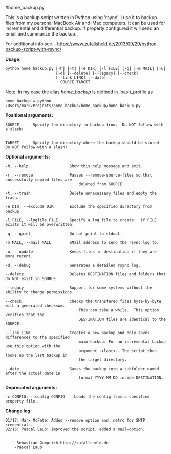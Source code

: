 #home_backup.py

This is a backup script written in Python using 'rsync'. I use it to backup files from my personal MacBook Air and iMac computers.
It can be used for incremental and differential backup. If properly configured it will send an email and summarize the backup.

For additional info see... https://www.zufallsheld.de/2013/09/29/python-backup-script-with-rsync/

**Usage:**

    python home_backup.py [-h] [-t] [-e DIR] [-l FILE] [-q] [-m MAIL] [-u]
                          [-d] [--delete] [--legacy] [--check]
                          [--link LINK] [--date]
                            SOURCE TARGET
                     
Note: In my case the alias _home_backup_ is defined in .bash_profile as 
    
    home_backup = python /Users/mark/Projects/home_backup/home_backup/home_backup.py
    

**Positional arguments:**

    SOURCE      Specify the directory to backup from.  Do NOT follow with a slash!
        
  
    TARGET      Specify the directory where the backup should be stored.  Do NOT follow with a slash!
                        

**Optional arguments:**

    -h, --help                  Show this help message and exit.
        
    -r, --remove                Passes --remove-source-files so that successfully copied files are 
                                    deleted from SOURCE.
                                    
    -t, --trash                 Delete unnecessary files and empty the trash.
        
    -e DIR, --exclude DIR       Exclude the specified directory from backup.
        
    -l FILE, --logfile FILE     Specify a log file to create.  If FILE exists it will be overwritten.
        
    -q, --quiet                 Do not print to stdout.
        
    -m MAIL, --mail MAIL        eMail address to send the rsync log to.
        
    -u, --update                Keeps files in destination if they are more recent.
        
    -d, --debug                 Generates a detailed rsync log.
        
    --delete                    Deletes DESTINATION files and folders that do NOT exist in SOURCE.  
    
    --legacy                    Support for some systems without the ability to change permissions.
        
    --check                     Checks the transfered files byte-by-byte with a generated checksum. 
                                    This can take a while.  This option verifies that the 
                                    DESTINATION files are identical to the SOURCE.
                                        
    --link LINK                 Creates a new backup and only saves differences to the specified 
                                    main-backup. For an incremental backup use this option with the 
                                    argument ->last<-. The script then looks up the last backup in 
                                    the target directory.
                                    
    --date                      Saves the backup into a subfolder named after the actual date in 
                                    format YYYY-MM-DD inside DESTINATION.

**Deprecated arguments:**    
    
    -c CONFIG, --config CONFIG    Loads the config from a specified property file.


**Change log:**

    01/17: Mark McFate: Added --remove option and .netrc for SMTP credentials.
    02/15: Pascal Laub: Improved the script, added a mail-option.
        
        
        -Sebastian Gumprich http://zufallsheld.de
        -Pascal Laub
